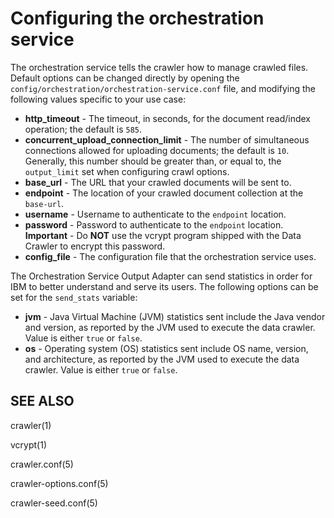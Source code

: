 # Configuring the orchestration service
The orchestration service tells the crawler how to manage crawled files. Default options can be changed directly by opening the `config/orchestration/orchestration-service.conf` file, and modifying the following values specific to your use case:

*  **http_timeout** - The timeout, in seconds, for the document read/index operation; the default is `585`.
*  **concurrent_upload_connection_limit** - The number of simultaneous connections allowed for uploading documents; the default is `10`. Generally, this number should be greater than, or equal to, the `output_limit` set when configuring crawl options.
*  **base_url** - The URL that your crawled documents will be sent to.
*  **endpoint** - The location of your crawled document collection at the `base-url`.
*  **username** - Username to authenticate to the `endpoint` location.
*  **password** - Password to authenticate to the `endpoint` location. **Important** - Do **NOT** use the vcrypt program shipped with the Data Crawler to encrypt this password.
*  **config_file** - The configuration file that the orchestration service uses.

The Orchestration Service Output Adapter can send statistics in order for IBM to better understand and serve its users. The following options can be set for the `send_stats` variable:
*  **jvm** - Java Virtual Machine (JVM) statistics sent include the Java vendor and version, as reported by the JVM used to execute the data crawler. Value is either `true` or `false`.
*  **os** - Operating system (OS) statistics sent include OS name, version, and architecture, as reported by the JVM used to execute the data crawler. Value is either `true` or `false`.

## SEE ALSO

crawler(1)

vcrypt(1)

crawler.conf(5)

crawler-options.conf(5)

crawler-seed.conf(5)
